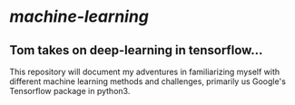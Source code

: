 # _machine-learning_
## Tom takes on deep-learning in tensorflow...
This repository will document my adventures in familiarizing myself with different machine learning methods and challenges, primarily us Google's Tensorflow package in python3.
